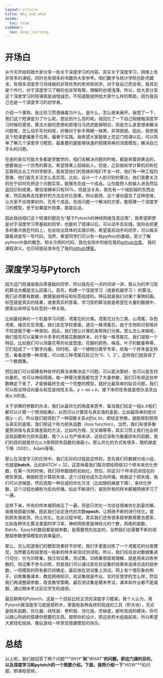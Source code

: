 ```yaml
---
layout: article
title: Why and what
aside:
  toc: true
sidebar:
  nav: Deep_learning
---
```


# 开场白

从今天开始将跟大家分享一些关于深度学习的内容。其实关于深度学习，网络上有非常多的课程，同时也有很多的书籍供大家参考。咱们数学与统计学院也卧虎藏龙，有很多深度学习领域做的非常优秀的老师和同学。对于我自己而言呢，我其实是个外行，对于深度学习了解的也非常有限，理解的也很浅薄。所以，给大家分享这个深度学习的短课我是诚惶诚恐，不知道能提供给大家什么样的帮助，因为我自己也是一个深度学习的初学者。

介绍一个事物，我比较习惯遵循着为什么，是什么，怎么做来展开。我想了一下，我们这个短课是为了什么呢，想达到什么目的呢。我回忆了一下自己刚接触深度学习时候的感觉，算法大致的思想和原理马马虎虎能够明白，但是怎么拿思想来解决问题呢，怎么动手写代码呢，好像对于新手两眼一抹黑，非常困惑。因此，我想我这个短课更偏重于应用，偏重于实践。我希望大家能够上完这门短课以后，可以简单了解几个深度学习模型，最重要的是能够快速的搭建简单的深度模型，解决自己手头的问题。

在座的各位可能大多都是学数学的，咱们去解决问题的时候，都是奔着效果去的，想要做出一个优秀的算法，希望效果上超越前人。但是，之前我和学计算机的和在互联网企业工作同学聊天，我发现他们的思维和咱们不太一样，他们有一种工程的思维，他们首先关注怎么去实现。比如，设计一个人脸识别的算法，他们首要关注的在于如何先把这个问题实现，能够先完成一个成品，让你能把人脸输入进去然后返回识别结果，哪怕准确率只有50%，但是没关系，我先有一个端到端的东西出来，然后我再去找更好的方法去优化效果。所以我想，这个课也蕴含了这种思维，让大家不论效果如何，先有个成品，先给问题一个解决的方案，能搭建一个深度学习的模型，至于如果提升效果，那是后话。

因此我给咱们这个短课的题目为“基于Pytorch的神经网络及其应用”，我希望即使是对于深度学习零基础的同学，也能听了短课以后，可以动手去实践。我将会把更多的重点放在代码上，也会给出具体的实践示例，希望喜欢动手的同学，可以每天跟着进度写一写代码。当然，希望同学们可以有一些python的基础，至少了解python中类的概念。相关示例的代码，我也会同步的放在我的[github仓库](https://github.com/Wu-Haonan/Deep_learning_short_course/)。
我的课程讲义，也已经提前发布在了我的[github博客](https://wu-haonan.github.io/2022/01/10/Why_and_what.html)。

# 深度学习与Pytorch

因为这门短课是面向零基础的同学，所以我先花一点时间讲一讲，我认为的学习型的算法大概是怎么回事儿。首先，构建一个深度学习（或者机器学习 ）的算法，我们必须要有数据，数据是由特征和标签组成的。特征就是我们对某个事物刻画，标签就是真实的结果，或者真实的答案。学习型的算法就是希望在大量的数据中，摸索出来特征与标签的一种关联。

比如最经典的一个机器学习问题，鸢尾花的分类。鸢尾花分为三类，山鸢尾、杂色鸢尾、维吉尼亚鸢尾。我们走在学校里面，遇见一株鸢尾花，由于生物知识有限并不知道属于哪一种类别。因此，我们想让计算机来帮我们分类。那么怎么来做呢，我们首先可以采集许许多多的鸢尾花数据样本，对于每一株鸢尾花，我们提取一个特征，比如我们可以测量花萼的长度宽度、花瓣的颜色、株高、叶子的数量等等，它们组成了一个数字向量。同时呢，请一个植物分类学专家，给每一个样本鉴定标签，看看是哪一种鸢尾，可以给三种鸢尾花标记为“0、1、2”。这样我们就获得了一个数据集。

然后我们可以搭建各种各样的算法来解决这个问题，可以是决策树，也可以是支持向量机，也可以神经网络。每一种算法里面都包含了大量参数，我们只有把这些参数确定下来了，才能够最终生成一个完整的模型。就好比最简单的拟合问题，我们可以假设特征向量与标签是线性关系，${ y=ax+b }$，接下来的任务就是想办法求出来${ a,b }$的值。

关于求解的参数的办法，我们从最优化的角度来思考，每当我们给定一组${ a,b }$我们都可以计算一个预测结果${ \hat{y} }$，从而可以计算其与真实值的差距，比如最简单的绝对值${ |y-\hat{y}| }$，所以我们就得到了一种函数关系${ diff(a,b) }$，即给定参数，就能得到预测与真实的差距，我们把这个称为损失函数（loss function）。当然，我们有很多衡量预测值与真实值差距的方法，比如均方根、交叉熵等等，其实习惯上我们也会把这些函数称为损失函数，我个人认为严格来讲，这些应该称为衡量损失的函数。我们的目的就是优化${ a,b }$使得损失函数的值最小。那么优化的方式有很多，随机梯度下降（SGD），Adam等等。

那么在深度学习的应用中，我们实际的过程是这样的。首先我们将数据分成小组，也就是**batch**，比如${ BATCH=32 }$，这意味着我们每次喂给网络32个样本来优化参数，在第一次的时候，我们将参数随机初始化。然后，将这32个样本扔进现在的模型里面，根据标签计算损失值，这个过程也成为正向传播。依据这个损失值，我们可以求梯度，然后选取一种合适的优化方法（比如随机梯度下降），来优化参数，这个过程也被称为反向传播。如此不断进行，直到所有的样本都被网络学习了一遍。

这样下来，所有的样本被网络见了一遍，但是只优化一次往往很难优化到最优解，或者局部最优解。因此我们设定迭代的次数**epoch**，让网络不断的进行优化，直到损失值收敛，终止优化。在此过程中呢，其实我们还有很多超参数需要去摸索，比如各种优化算法里面的学习率，神经网络里面神经元的个数，网络的层数，Batch、Epoch的数目都是超参数，是需要预先给定的，当然我们也需要不断的调整超参数使得模型的效果最好。

那么，怎么知道我们的模型效果好不好呢，我们手里面训练了一个鸢尾花的分类模型，当然要去校园里找一些新的样本来测试测试啦。所以，我们往往会对数据集进行切分，分为训练集、独立验证集，测试集。训练集很容易理解，就是用来训练参数的，验证集不参与训练，但是我们可以通过其在验证集的效果来选择合适的超参数，一但模型的所有都已经确定，最后放在测试集上测试。网上有个很形象的例子，训练集像课本，教给网络知识，验证集就是作业，实时反馈学的怎么样，然后我们再调整超参数，改变教学策略，最后测试集是期末考试，课本和作业都不能漏题，通过期末考试反应学生的成绩。

最后聊两句Pytorch，这是一个目前比较主流的深度学习框架。我个人认为，用Pytorch做深度学习就是搭积木，里面有各种各样的现成的工具（积木块），无论是损失函数、优化器、线性层、卷积层、池化层、求梯度，都有现成的模块，你可以随心所欲的搭建你想要的东西。按照你的设计，把这些积木组装起来。所以希望大家轻松愉快、像玩游戏一样享受搭建模型的快乐。

# 总结

以上呢，我们就回答了两个问题**"WHY"**和**"WHAT"**的问题，即这门课的目的，以及深度学习和pytotch的一个简要介绍。下面，我将介绍一下**"HOW"**的问题，即课程安排。